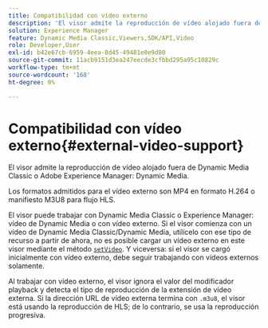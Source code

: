 ```yaml
---
title: Compatibilidad con vídeo externo
description: 'El visor admite la reproducción de vídeo alojado fuera de Dynamic Media Classic o Adobe Experience Manager: Dynamic Media.'
solution: Experience Manager
feature: Dynamic Media Classic,Viewers,SDK/API,Video
role: Developer,User
exl-id: b42e67cb-6959-4eea-8d45-49481e0e9d80
source-git-commit: 11acb9151d3ea247eecde3cfbbd295a95c10829c
workflow-type: tm+mt
source-wordcount: '168'
ht-degree: 0%

---
```


# Compatibilidad con vídeo externo{#external-video-support}

El visor admite la reproducción de vídeo alojado fuera de Dynamic Media Classic o Adobe Experience Manager: Dynamic Media.

Los formatos admitidos para el vídeo externo son MP4 en formato H.264 o manifiesto M3U8 para flujo HLS.

El visor puede trabajar con Dynamic Media Classic o Experience Manager: vídeo de Dynamic Media o con vídeo externo. Si el visor comienza con un vídeo de Dynamic Media Classic/Dynamic Media, utilícelo con ese tipo de recurso a partir de ahora, no es posible cargar un vídeo externo en este visor mediante el método [`setVideo`](../../c-html5-s7-aem-asset-viewers/c-html5-video-reference/c-html5-video-viewer-20-javascriptapiref/r-html5-video-viewer-20-javascriptapiref-setvideo.md#reference-85d3422d6ce64a36ac74827120b5a17c). Y viceversa: si el visor se cargó inicialmente con vídeo externo, debe seguir trabajando con vídeos externos solamente.

Al trabajar con vídeo externo, el visor ignora el valor del modificador playback y detecta el tipo de reproducción de la extensión de vídeo externa. Si la dirección URL de vídeo externa termina con `.m3u8`, el visor está usando la reproducción de HLS; de lo contrario, se usa la reproducción progresiva.
